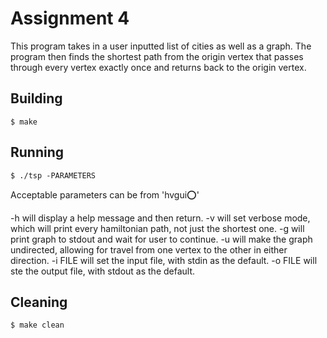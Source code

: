 # Assignment 4

This program takes in a user inputted list of cities as well as a graph. The program then finds the
shortest path from the origin vertex that passes through every vertex exactly once and returns back
to the origin vertex.

## Building

    $ make

## Running

    $ ./tsp -PARAMETERS

Acceptable parameters can be from 'hvgui:o:'

-h will display a help message and then return.
-v will set verbose mode, which will print every hamiltonian path, not just the shortest one.
-g will print graph to stdout and wait for user to continue.
-u will make the graph undirected, allowing for travel from one vertex to the other in either direction.
-i FILE will set the input file, with stdin as the default.
-o FILE will ste the output file, with stdout as the default.

## Cleaning

    $ make clean

